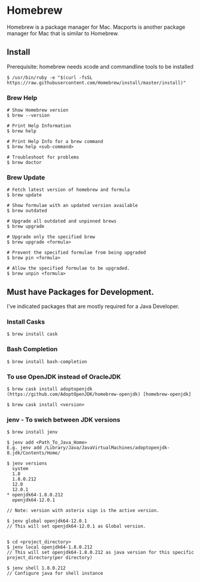 # Homebrew
Homebrew is a package manager for Mac. Macports is another package manager for Mac that is similar to Homebrew.
 
## Install
Prerequisite: homebrew needs xcode and commandline tools to be installed

    $ /usr/bin/ruby -e "$(curl -fsSL https://raw.githubusercontent.com/Homebrew/install/master/install)"


### Brew Help
    # Show Homebrew version
    $ brew --version
    
    # Print Help Information
    $ brew help
    
    # Print Help Info for a brew command
    $ brew help <sub-command>
    
    # Troubleshoot for problems
    $ brew doctor   

### Brew Update
    # Fetch latest version of homebrew and formula
    $ brew update
    
    # Show formulae with an updated version available
    $ brew outdated
    
    # Upgrade all outdated and unpinned brews
    $ brew upgrade
    
    # Upgrade only the specified brew
    $ brew upgrade <formula>

    # Prevent the specified formulae from being upgraded
    $ brew pin <formula>
    
    # Allow the specified formulae to be upgraded.
    $ brew unpin <formula>
 
  
## Must have Packages for Development.
I've indicated packages that are mostly required for a Java Developer.

###  Install Casks ##
    $ brew install cask


###  Bash Completion ##
    $ brew install bash-completion
 
###  To use OpenJDK instead of OracleJDK ##
    $ brew cask install adoptopenjdk
    (https://github.com/AdoptOpenJDK/homebrew-openjdk) [homebrew-openjdk]
 
    $ brew cask install <version>
 
###  jenv - To swich between JDK versions ##
    $ brew install jenv
    
    $ jenv add <Path_To_Java_Home>
    E.g. jenv add /Library/Java/JavaVirtualMachines/adoptopenjdk-8.jdk/Contents/Home/
    
    $ jenv versions
      system
      1.8
      1.8.0.212
      12.0
      12.0.1
    * openjdk64-1.8.0.212
      openjdk64-12.0.1
    
    // Note: version with asterix sign is the active version.
    
    $ jenv global openjdk64-12.0.1
    // This will set openjdk64-12.0.1 as Global version.
    
    
    $ cd <project_directory>
    $ jenv local openjdk64-1.8.0.212    
    // This will set openjdk64-1.8.0.212 as java version for this specific project_directory(per directory)
    
    $ jenv shell 1.8.0.212
    // Configure java for shell instance
    
    
    
  
